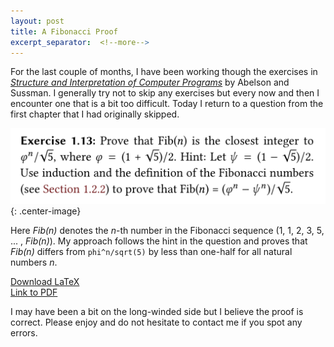 ```yaml
---
layout: post
title: A Fibonacci Proof
excerpt_separator:  <!--more-->
---
```

For the last couple of months, I have been working though the exercises in [*Structure and Interpretation of Computer Programs*](https://mitpress.mit.edu/sites/default/files/sicp/index.html) by Abelson and Sussman. I generally try not to skip any exercises but every now and then I encounter one that is a bit too difficult. Today I return to a question from the first chapter that I had originally skipped.  
<!--more-->
![ex1-13](/media/fibonacci/ex1-13.png){: .center-image}

Here *Fib(n)* denotes the *n*-th number in the Fibonacci sequence (1, 1, 2, 3, 5, ... , *Fib(n)*). My approach follows the hint in the question and proves that *Fib(n)* differs from `phi^n/sqrt(5)` by less than one-half for all natural numbers *n*.  

[Download LaTeX](/media/fibonacci/proof.tex)  
[Link to PDF](/media/fibonacci/proof.pdf)  

I may have been a bit on the long-winded side but I believe the proof is correct. Please enjoy and do not hesitate to contact me if you spot any errors. 